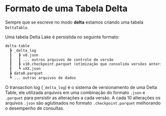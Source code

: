 # Formato de uma Tabela Delta

Sempre que se escreve no modo **delta** estamos criando uma tabela `DeltaTable`. 

Uma tabela Delta Lake é persistida no seguinte formato:

```python
delta-table
  ┣ _delta_log
  ┃   ┣ v0.json
  ┃   ┃ ... outros arquivos de controle de versão
  ┃   ┣ v10.checkpoint.parquet (otimização que consolida versões anteriores)
  ┃   ┗ vXX.json
  ┣ data0.parquet
  ┗ ... outras arquivos de dados
```

O transaction log (`_delta_log`) é o sistema de versionamento de uma Delta Table, ele utilizada arquivos em uma combinação do formato `.json` e `.parquet` para persistir as alterações a cada versão. A cada 10 alterações os arquivos `.json` são aglutinados no formato `.checkpoint.parquet` melhorando o desempenho de consultas.